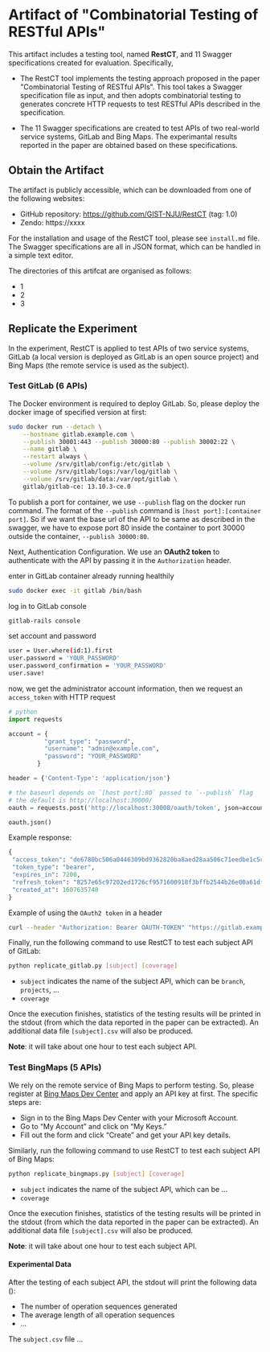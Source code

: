# Artifact of "Combinatorial Testing of RESTful APIs"

This artifact includes a testing tool, named **RestCT**, and 11 Swagger specifications created for evaluation. Specifically,

- The RestCT tool implements the testing approach proposed in the paper "Combinatorial Testing of RESTful APIs". This tool takes a Swagger specification file as input, and then adopts combinatorial testing to generates concrete HTTP requests to test RESTful APIs described in the specification.

- The 11 Swagger specifications are created to test APIs of two real-world service systems, GitLab and Bing Maps. The experimantal results reported in the paper are obtained based on these specifications.



## Obtain the Artifact

The artifact is publicly accessible, which can be downloaded from one of the following websites:

* GitHub repository: https://github.com/GIST-NJU/RestCT (tag: 1.0)
* Zendo: https://xxxx

For the installation and usage of the RestCT tool, please see `install.md` file. The Swagger specifications are all in JSON format, which can be handled in a simple text editor.

The directories of this artifcat are organised as follows:

* 1
* 2
* 3



## Replicate the Experiment

In the experiment, RestCT is applied to test APIs of two service systems, GitLab (a local version is deployed as GitLab is an open source project) and Bing Maps (the remote service is used as the subject).



### Test GitLab (6 APIs)

The Docker environment is required to deploy GitLab. So, please deploy the docker image of specified version at first:

```bash
sudo docker run --detach \
    --hostname gitlab.example.com \
    --publish 30001:443 --publish 30000:80 --publish 30002:22 \
    --name gitlab \
    --restart always \
    --volume /srv/gitlab/config:/etc/gitlab \
    --volume /srv/gitlab/logs:/var/log/gitlab \
    --volume /srv/gitlab/data:/var/opt/gitlab \
    gitlab/gitlab-ce: 13.10.3-ce.0
```
To publish a port for container, we use `--publish` flag on the docker run command. The format of the `--publish` command is `[host port]:[container port]`. 
So if we want the base url of the API to be same as described in the swagger, we have to expose port 80 inside the container to port 30000 outside the container, `--publish 30000:80`.

Next, Authentication Configuration. We use an **OAuth2 token** to authenticate with the API by passing it in the `Authorization` header. 

enter in GitLab container already running healthily
```bash
sudo docker exec -it gitlab /bin/bash
```
log in to GitLab console
```bash
gitlab-rails console
```
set account and password
```bash
user = User.where(id:1).first
user.password = 'YOUR_PASSWORD'
user.password_confirmation = 'YOUR_PASSWORD'
user.save!
```
now, we get the administrator account information, then we request an `access_token` with HTTP request
```python
# python
import requests

account = {
          "grant_type": "password",
          "username": "admin@example.com",
          "password": "YOUR_PASSWORD"
        }

header = {'Content-Type': 'application/json'}

# the baseurl depends on `[host port]:80` passed to `--publish` flag
# the default is http://localhost:30000/
oauth = requests.post('http://localhost:30000/oauth/token', json=account, headers=header)

oauth.json()
```
Example response:
```python
{
 "access_token": "de6780bc506a0446309bd9362820ba8aed28aa506c71eedbe1c5c4f9dd350e54",
 "token_type": "bearer",
 "expires_in": 7200,
 "refresh_token": "8257e65c97202ed1726cf9571600918f3bffb2544b26e00a61df9897668c33a1",
 "created_at": 1607635748
}
```
Example of using the `OAuth2 token` in a header
```bash
curl --header "Authorization: Bearer OAUTH-TOKEN" "https://gitlab.example.com/api/v4/projects"
```

Finally, run the following command to use RestCT to test each subject API of GitLab:

```bash
python replicate_gitlab.py [subject] [coverage]
```

* `subject` indicates the name of the subject API, which can be `branch`, `projects`, ...
* `coverage` 

Once the execution finishes, statistics of the testing results will be printed in the stdout (from which the data reported in the paper can be extracted). An additional data file `[subject].csv` will also be produced.

**Note**: it will take about one hour to test each subject API.



### Test BingMaps (5 APIs)

We rely on the remote service of Bing Maps to perform testing. So, please register at [Bing Maps Dev Center](https://www.bingmapsportal.com/) and apply an API key at first. The specific steps are:
- Sign in to the Bing Maps Dev Center with your Microsoft Account.
- Go to “My Account” and click on “My Keys.”
- Fill out the form and click “Create” and get your API key details.

Similarly, run the following command to use RestCT to test each subject API of Bing Maps:

```bash
python replicate_bingmaps.py [subject] [coverage]
```

* `subject` indicates the name of the subject API, which can be ...
* `coverage` 

Once the execution finishes, statistics of the testing results will be printed in the stdout (from which the data reported in the paper can be extracted). An additional data file `[subject].csv` will also be produced.

**Note**: it will take about one hour to test each subject API.



#### Experimental Data

After the testing of each subject API, the stdout will print the following data ():

* The number of operation sequences generated
* The average length of all operation sequences
* ...

The `subject.csv` file ...

